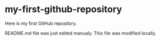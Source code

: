 # my-first-github-repository
Here is my first GitHub repository.

README.md file was just edited manualy. This file was modified locally.
